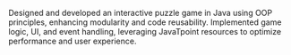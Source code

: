 Designed and developed an interactive puzzle game in Java using OOP principles, enhancing modularity and code reusability.
Implemented game logic, UI, and event handling, leveraging JavaTpoint resources to optimize performance and user experience.
